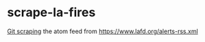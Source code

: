 # scrape-la-fires

[Git scraping](https://simonwillison.net/2020/Oct/9/git-scraping/) the atom feed from https://www.lafd.org/alerts-rss.xml
